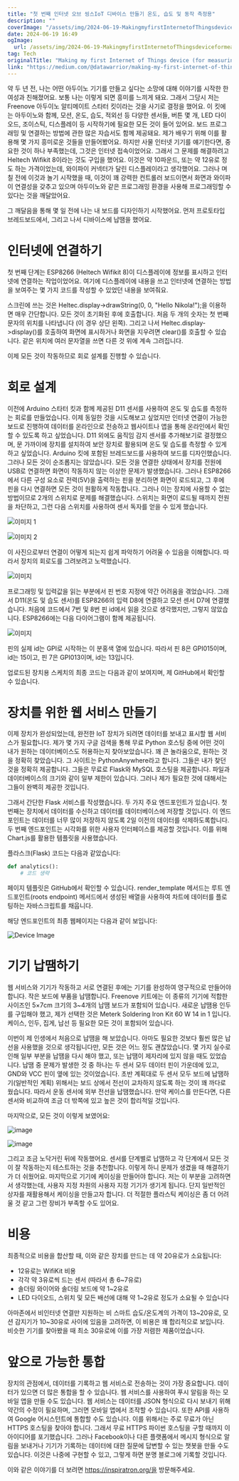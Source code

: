 ```yaml
---
title: "첫 번째 인터넷 오브 씽스IoT 디바이스 만들기 온도, 습도 및 동작 측정용"
description: ""
coverImage: "/assets/img/2024-06-19-MakingmyfirstInternetofThingsdeviceformeasuringtemperaturehumidityandmotion_0.png"
date: 2024-06-19 16:49
ogImage: 
  url: /assets/img/2024-06-19-MakingmyfirstInternetofThingsdeviceformeasuringtemperaturehumidityandmotion_0.png
tag: Tech
originalTitle: "Making my first Internet of Things device (for measuring temperature, humidity, and motion)"
link: "https://medium.com/@datawarrior/making-my-first-internet-of-things-device-for-measuring-temperature-humidity-and-motion-d4b36f1d50a8"
---
```



약 두 년 전, 나는 어떤 아두이노 기기를 만들고 싶다는 소망에 대해 이야기를 시작한 한 여성과 친해졌어요. 보통 나는 이렇게 되면 흥미를 느끼게 돼요. 그래서 그당시 저는 Freenove 아두이노 알티메이트 스타터 킷이라는 것을 사기로 결정을 했어요. 이 킷에는 아두이노와 함께, 모션, 온도, 습도, 적외선 등 다양한 센서들, 버튼 몇 개, LED 다이오드, 조이스틱, 디스플레이 등 시작하기에 필요한 모든 것이 들어 있어요. 보드 프로그래밍 및 연결하는 방법에 관한 많은 자습서도 함께 제공돼요. 제가 배우기 위해 이를 활용해 몇 가지 흥미로운 것들을 만들어봤어요. 하지만 사물 인터넷 기기를 얘기한다면, 중요한 것이 하나 부족했는데, 그것은 인터넷 접속이었어요. 그래서 그 문제를 해결하려고 Heltech Wifikit 8이라는 것도 구입을 했어요. 이것은 약 10파운드, 또는 약 12유로 정도 하는 가격이었는데, 와이파이 커넥터가 달린 디스플레이라고 생각했어요. 그러나 며칠 전에 이것과 놀기 시작했을 때, 이것이 꽤 강력한 컨트롤러 보드이면서 화면과 와이파이 연결성을 갖추고 있으며 아두이노와 같은 프로그래밍 환경을 사용해 프로그래밍할 수 있다는 것을 깨달았어요.

그 깨달음을 통해 몇 일 전에 나는 내 보드를 디자인하기 시작했어요. 먼저 프로토타입 브레드보드에서, 그리고 나서 디바이스에 납땜을 했어요.

# 인터넷에 연결하기

첫 번째 단계는 ESP8266 (Heltech Wifikit 8)이 디스플레이에 정보를 표시하고 인터넷에 연결하는 작업이었어요. 여기에 디스플레이에 내용을 쓰고 인터넷에 연결하는 방법을 보여주는 몇 가지 코드를 작성할 수 있었던 내용을 보여줘요.

<div class="content-ad"></div>


스크린에 쓰는 것은 Heltec.display->drawString(0, 0, "Hello Nikola!");을 이용하면 매우 간단합니다. 모든 것이 초기화된 후에 호출합니다. 처음 두 개의 숫자는 첫 번째 문자의 위치를 나타냅니다 (이 경우 상단 왼쪽). 그리고 나서 Heltec.display->display()를 호출하여 화면에 표시하거나 화면을 지우려면 clear()를 호출할 수 있습니다. 같은 위치에 여러 문자열을 쓰면 다른 것 위에 계속 그려집니다.

이제 모든 것이 작동하므로 회로 설계를 진행할 수 있습니다.

# 회로 설계


<div class="content-ad"></div>

이전에 Arduino 스타터 킷과 함께 제공된 D11 센서를 사용하여 온도 및 습도를 측정하는 회로를 만들었습니다. 이제 동일한 것을 시도해보고 싶었지만 인터넷 연결이 가능한 보드로 진행하여 데이터를 온라인으로 전송하고 웹사이트나 앱을 통해 온라인에서 확인할 수 있도록 하고 싶었습니다. D11 외에도 움직임 감지 센서를 추가해보기로 결정했으며, 문 가까이에 장치를 설치하여 보안 장치로 활용되며 온도 및 습도를 측정할 수 있게 하고 싶었습니다. Arduino 킷에 포함된 브레드보드를 사용하여 보드를 디자인했습니다. 그러나 모든 것이 순조롭지는 않았습니다. 모든 것을 연결한 상태에서 장치를 전원에 USB로 연결하면 화면이 작동하지 않는 이상한 문제가 발생했습니다. 그러나 ESP8266에서 다른 구성 요소로 전력(5V)을 출력하는 핀을 분리하면 화면이 로드되고, 그 후에 핀을 다시 연결하면 모든 것이 원활하게 작동합니다. 그러나 이는 장치에 사용할 수 없는 방법이므로 2개의 스위치로 문제를 해결했습니다. 스위치는 화면이 로드될 때까지 전원을 차단하고, 그런 다음 스위치를 사용하여 센서 독자를 얻을 수 있게 했습니다.

![이미지 1](/assets/img/2024-06-19-MakingmyfirstInternetofThingsdeviceformeasuringtemperaturehumidityandmotion_0.png)

![이미지 2](/assets/img/2024-06-19-MakingmyfirstInternetofThingsdeviceformeasuringtemperaturehumidityandmotion_1.png)

이 사진으로부터 연결이 어떻게 되는지 쉽게 파악하기 어려울 수 있음을 이해합니다. 따라서 장치의 회로도를 그려보려고 노력했습니다.

<div class="content-ad"></div>


![이미지](/assets/img/2024-06-19-MakingmyfirstInternetofThingsdeviceformeasuringtemperaturehumidityandmotion_2.png)

프로그래밍 및 입력값을 읽는 부분에서 핀 번호 지정에 약간 어려움을 겪었습니다. 그래서 D11(온도 및 습도 센서)를 ESP8266의 입력 D8에 연결하고 모션 센서 D7에 연결했습니다. 처음에 코드에서 7번 및 8번 핀 id에서 읽을 것으로 생각했지만, 그렇지 않았습니다. ESP8266에는 다음 다이어그램이 함께 제공됩니다.

![이미지](/assets/img/2024-06-19-MakingmyfirstInternetofThingsdeviceformeasuringtemperaturehumidityandmotion_3.png)

핀의 실제 id는 GPI로 시작하는 이 분홍색 열에 있습니다. 따라서 핀 8은 GPI015이며, id는 15이고, 핀 7은 GPI013이며, id는 13입니다.


<div class="content-ad"></div>

업로드된 장치용 스케치의 최종 코드는 다음과 같이 보여지며, 제 GitHub에서 확인할 수 있습니다.

# 장치를 위한 웹 서비스 만들기

이제 장치가 완성되었는데, 완전한 IoT 장치가 되려면 데이터를 보내고 표시할 웹 서비스가 필요합니다. 제가 몇 가지 구글 검색을 통해 무료 Python 호스팅 중에 어떤 것이 내가 원하는 데이터베이스도 허용하는지 찾아보았습니다. 꽤 큰 놀라움으로, 원하는 것을 정확히 찾았습니다. 그 사이트는 PythonAnywhere라고 합니다. 그들은 내가 찾던 것을 정확히 제공합니다. 그들은 무료로 Flask와 MySQL 호스팅을 제공합니다. 파일과 데이터베이스의 크기와 같이 일부 제한이 있습니다. 그러나 제가 필요한 것에 대해서는 그들이 완벽히 제공한 것입니다.

그래서 간단한 Flask 서비스를 작성했습니다. 두 가지 주요 엔드포인트가 있습니다. 첫 번째는 장치에서 데이터를 수신하고 데이터를 데이터베이스에 저장할 것입니다. 이 엔드포인트는 데이터를 너무 많이 저장하지 않도록 2일 이전의 데이터를 삭제하도록합니다. 두 번째 엔드포인트는 시각화를 위한 사용자 인터페이스를 제공할 것입니다. 이를 위해 Chart.js를 활용한 템플릿을 사용했습니다.

<div class="content-ad"></div>

플라스크(Flask) 코드는 다음과 같았습니다:

```python
def analytics():
    # 코드 생략
```

페이지 템플릿은 GitHub에서 확인할 수 있습니다. render_template 메서드는 루트 엔드포인트(roots endpoint) 메서드에서 생성된 배열을 사용하여 차트에 데이터를 플로팅하는 자바스크립트를 채웁니다.

해당 엔드포인트의 최종 웹페이지는 다음과 같이 보입니다:

<div class="content-ad"></div>


![Device Image](/assets/img/2024-06-19-MakingmyfirstInternetofThingsdeviceformeasuringtemperaturehumidityandmotion_4.png)

# 기기 납땜하기

웹 서비스와 기기가 작동하고 서로 연결된 후에는 기기를 완성하여 영구적으로 만들어야 합니다. 작은 보드에 부품을 납땜합니다. Freenove 키트에는 이 종류의 기기에 적합한 사이즈인 5×7cm 크기의 3~4개의 납땜 보드가 포함되어 있습니다. 새로운 납땜용 인두를 구입해야 했고, 제가 선택한 것은 Meterk Soldering Iron Kit 60 W 14 in 1 입니다. 케이스, 인두, 집게, 납선 등 필요한 모든 것이 포함되어 있습니다.

이번이 제 인생에서 처음으로 납땜을 해 보았습니다. 아마도 필요한 것보다 훨씬 많은 납선을 사용했을 것으로 생각됩니다만, 모든 것은 어느 정도 괜찮았습니다. 몇 가지 실수로 인해 일부 부분을 납땜을 다시 해야 했고, 또는 납땜이 제자리에 있지 않을 때도 있었습니다. 납땜 중 문제가 발생한 것 중 하나는 두 센서 모두 데이터 핀이 가운데에 있고, GND와 VCC 핀이 옆에 있는 것이었습니다. 초반 계획대로 두 센서 모두 보드에 납땜하기(일반적인 계획) 위해서는 보드 상에서 전선이 교차하지 않도록 하는 것이 꽤 까다로웠습니다. 따라서 운동 센서에 외부 전선을 납땜했습니다. 만약 케이스를 만든다면, 다른 센서와 비교하여 조금 더 밖쪽에 있고 높은 것이 합리적일 것입니다.


<div class="content-ad"></div>

마지막으로, 모든 것이 이렇게 보였어요:

![image](/assets/img/2024-06-19-MakingmyfirstInternetofThingsdeviceformeasuringtemperaturehumidityandmotion_5.png)

![image](/assets/img/2024-06-19-MakingmyfirstInternetofThingsdeviceformeasuringtemperaturehumidityandmotion_6.png)

그리고 조금 노닥거린 뒤에 작동했어요. 센서를 단계별로 납땜하고 각 단계에서 모든 것이 잘 작동하는지 테스트하는 것을 추천합니다. 이렇게 하니 문제가 생겼을 때 해결하기가 더 쉬웠어요. 마지막으로 기기에 케이싱을 만들어야 합니다. 저는 이 부분을 고려하면서 생각했는데, 사용자 지정 차원의 사용자 지정 기기가 생기게 됩니다. 단지 일반적인 상자를 재활용해서 케이싱을 만들고자 합니다. 더 적절한 플라스틱 케이싱은 좀 더 어려울 것 같고 그런 장비가 부족할 수도 있어요.

<div class="content-ad"></div>

# 비용

최종적으로 비용을 합산할 때, 이와 같은 장치를 만드는 데 약 20유로가 소요됩니다:

- 12유로는 WifiKit 비용
- 각각 약 3유로씩 드는 센서 (따라서 총 6~7유로)
- 솔더링 와이어와 솔더링 보드에 약 1~2유로
- LED 다이오드, 스위치 및 모든 배선에 대해 약 1~2유로 정도가 소요될 수 있습니다

아마존에서 비인터넷 연결만 지원하는 비 스마트 습도/온도계의 가격이 13~20유로, 모션 감지기가 10~30유로 사이에 있음을 고려하면, 이 비용은 꽤 합리적으로 보입니다. 비슷한 기기를 찾아봤을 때 최소 30유로에 이를 가장 저렴한 제품이었습니다.

<div class="content-ad"></div>

# 앞으로 가능한 통합

장치의 관점에서, 데이터를 기록하고 웹 서비스로 전송하는 것이 가장 중요합니다. 데이터가 있으면 더 많은 통합을 할 수 있습니다. 웹 서비스를 사용하여 푸시 알림을 하는 모바일 앱을 만들 수도 있습니다. 웹 서비스는 데이터를 JSON 형식으로 다시 보내기 위해 약간의 수정이 필요하며, 그러면 모바일 앱에서 조작할 수 있습니다. 또한 API를 사용하여 Google 어시스턴트에 통합할 수도 있습니다. 이를 위해서는 주로 무료가 아닌 HTTPS 호스팅을 찾아야 합니다. 그래서 무료 HTTPS 파이썬 호스팅을 구할 때까지 이 아이디어를 포기했습니다. 그러나 Facebook이나 다른 플랫폼에서 메시지 형식으로 알림을 보내거나 기기가 기록하는 데이터에 대한 질문에 답변할 수 있는 챗봇을 만들 수도 있습니다. 이것은 나중에 구현할 수 있고, 그렇게 하면 분명 블로그에 기록할 것입니다.

이와 같은 이야기를 더 보려면 https://inspiratron.org/을 방문해주세요.